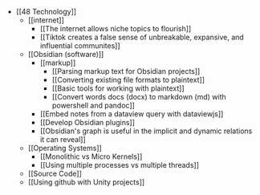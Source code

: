 - [[48 Technology]]
	- [[internet]]
		- [[The internet allows niche topics to flourish]]
		- [[Tiktok creates a false sense of unbreakable, expansive, and influential communites]]
	- [[Obsidian (software)]]
		- [[markup]]
			- [[Parsing markup text for Obsidian projects]]
			- [[Converting existing file formats to plaintext]]
			- [[Basic tools for working with plaintext]]
			- [[Convert words docs (docx) to markdown (md) with powershell and pandoc]]
		- [[Embed notes from a dataview query with dataviewjs]]
		- [[Develop Obsidian plugins]]
		- [[Obsidian's graph is useful in the implicit and dynamic relations it can reveal]]
	- [[Operating Systems]]
		- [[Monolithic vs Micro Kernels]]
		- [[Using multiple processes vs multiple threads]]
	- [[Source Code]]
	- [[Using github with Unity projects]]